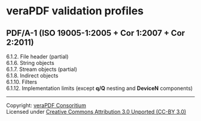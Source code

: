 # veraPDF validation profiles

## PDF/A-1 (ISO 19005-1:2005 + Cor 1:2007 + Cor 2:2011)
6.1.2. File header (partial)<br>
6.1.6. String objects<br>
6.1.7. Stream objects (partial)<br>
6.1.8. Indirect objects<br>
6.1.10. Filters<br>
6.1.12. Implementation limits (except <b>q/Q</b> nesting and <b>DeviceN</b> components)

***

Copyright: [veraPDF Consoritium](http://www.verapdf.org)<br>
Licensed under [Creative Commons Attribution 3.0 Unported (CC-BY 3.0)](http://creativecommons.org/licenses/by/3.0/)
